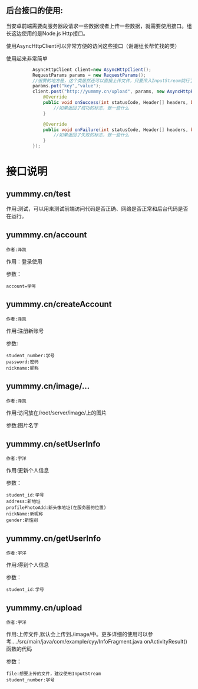 ## 后台接口的使用:
  当安卓前端需要向服务器段请求一些数据或者上传一些数据，就需要使用接口。组长这边使用的是Node.js Http接口。
  
  使用AsyncHttpClient可以非常方便的访问这些接口（谢谢组长帮忙找的类）

  使用起来非常简单
  
  ````java
            AsyncHttpClient client=new AsyncHttpClient();
            RequestParams params = new RequestParams();
            //很赞的地方是，这个类居然还可以直接上传文件，只要传入InputStream就行了
            params.put("key","value");
            client.post("http://yummmy.cn/upload", params, new AsyncHttpResponseHandler() {
                @Override
                public void onSuccess(int statusCode, Header[] headers, byte[] responseBody) {
                    //如果返回了成功的标志，做一些什么
                }

                @Override
                public void onFailure(int statusCode, Header[] headers, byte[] responseBody, Throwable error) {
                    //如果返回了失败的标志，做一些什么
                }
            });
````

# 接口说明
## yummmy.cn/test
作用:测试，可以用来测试前端访问代码是否正确、网络是否正常和后台代码是否在运行。

## yummmy.cn/account
    作者:泽凯
作用：登录使用

参数：

    account=学号

## yummmy.cn/createAccount
    作者:泽凯
作用:注册新账号

参数:

    student_number:学号
    password:密码
    nickname:昵称

## yummmy.cn/image/...
    作者:泽凯
作用:访问放在/root/server/image/上的图片

参数:图片名字


## yummmy.cn/setUserInfo
    作者:宇洋
作用:更新个人信息

参数：

    student_id:学号
    address:新地址
    profilePhotoAdd:新头像地址(在服务器的位置)
    nickName:新昵称
    gender:新性别

## yummmy.cn/getUserInfo
    作者:宇洋
作用:得到个人信息

参数：

    student_id:学号

## yummmy.cn/upload
    作者:宇洋
作用:上传文件,默认会上传到./image/中。更多详细的使用可以参考..../src/main/java/com/example/cyy/InfoFragment.java onActivityResult()函数的代码

参数：

    file:想要上传的文件，建议使用InputStream
    student_number:学号
